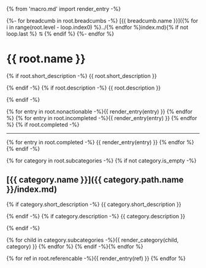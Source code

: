 {% from 'macro.md' import render_entry -%}

{%- for breadcumb in root.breadcumbs -%}
[{{ breadcumb.name }}]({% for i in range(root.level - loop.index0) %}../{% endfor %}index.md){% if not loop.last %} ⮁ {% endif %}
{%- endfor %}

# {{ root.name }}

{% if root.short_description -%}
{{ root.short_description }}

{% endif -%}
{% if root.description -%}
{{ root.description }}

{% endif -%}

{% for entry in root.nonactionable -%}{{ render_entry(entry) }}
{% endfor %}
{% for entry in root.incompleted -%}{{ render_entry(entry) }}
{% endfor %}
{% if root.completed -%}
- - -

{% for entry in root.completed -%}
{{ render_entry(entry) }}
{% endfor %}
{% endif -%}

{% for category in root.subcategories -%}
{% if not category.is_empty -%}
## [{{ category.name }}]({{ category.path.name }}/index.md)

{% if category.short_description -%}
{{ category.short_description }}

{% endif -%}
{% if category.description -%}
{{ category.description }}

{% endif -%}

{% for child in category.subcategories -%}{{ render_category(child, category) }}
{% endfor %}
{% endif -%}{% endfor %}

{% for ref in root.referencable -%}{{ render_entry(ref) }}
{% endfor %}
